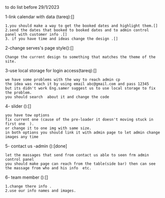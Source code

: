 to do list before 29/1/2023


1-link calendar with data (tareq):[]

    1.you should make a way to get the booked dates and highlight them.[]
    2.send the dates that booked to booked dates and to admin control panel with customer info .[]
    3. if you have time and ideas change the design .[]



2-change serves's page style():[]

    Change the current design to something that matches the theme of the site.



3-use local storage for login access(tareq):[]

    we have some problems with the way to reach admin cp
    the idea was reach it by using email abc@gmail.com and pass 12345
    but its didn't work Eng.samer suggest us to use local storage to fix the problem.
    you should search  about it and change the code



4-  slider ():[]

    you have tow options 
    fix current one (cause of the pre-loader it doesn't moving stuck in first one  ).
    or change it to one img with same size.
    in both options you should link it with admin page to let admin change images any time



5- contact us -admin ():[done]

    let the massages that send from contact us able to seen frm admin control panel 
    you should make page can reach from the table(side bar) then can see the massage from who and his info  etc.



6- team member ():[]

    1.change there info .
    2.use our info names and images.
